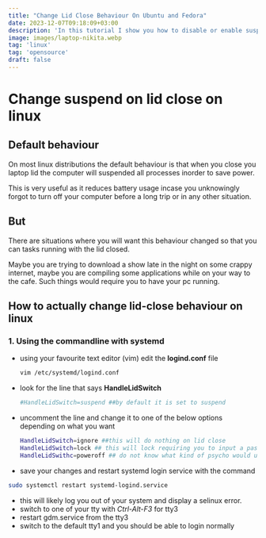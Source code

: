 ```yaml
---
title: "Change Lid Close Behaviour On Ubuntu and Fedora"
date: 2023-12-07T09:18:09+03:00
description: 'In this tutorial I show you how to disable or enable suspend on lid close on linux'
image: images/laptop-nikita.webp
tag: 'linux'
tag: 'opensource'
draft: false
---
```


# Change suspend on lid close on linux

## Default behaviour
On most linux distributions the default behaviour is that when you close you laptop
lid the computer will suspended all processes inorder to save power. 

This is very useful as it reduces battery usage incase you unknowingly forgot to
turn off your computer before a long trip or in any other situation.

## But
There are situations where you will want this behaviour changed so that you can
tasks running with the lid closed.

Maybe you are trying to download a show late in the night on some crappy internet,
maybe you are compiling some applications while on your way to the cafe. Such things
would require you to have your pc running.

## How to actually change lid-close behaviour on linux
### 1. Using the commandline with systemd
  - using your favourite text editor (vim) edit the **logind.conf** file
    ```bash
    vim /etc/systemd/logind.conf 
    ```
- look for the line that says **HandleLidSwitch**
    ```bash
    #HandleLidSwitch=suspend ##by default it is set to suspend
    ```
- uncomment the line and change it to one of the below options depending on what you want
    ```bash
    HandleLidSwitch=ignore ##this will do nothing on lid close
    HandleLidSwitch=lock ## this will lock requiring you to input a password when you open the lid
    HandleLidSwithc=poweroff ## do not know what kind of psycho would use this
    ```
- save your changes and restart systemd login service with the command
```bash 
sudo systemctl restart systemd-logind.service
```
- this will likely log you out of your system and display a selinux error.
- switch to one of your tty with *Ctrl-Alt-F3* for tty3
- restart gdm.service from the tty3
- switch to the default tty1 and you should be able to login normally
